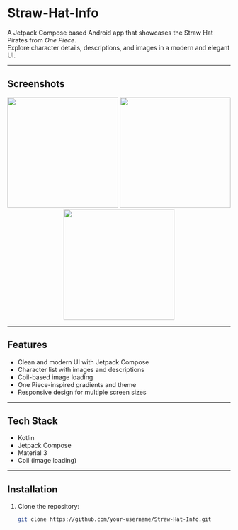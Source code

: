 # Straw-Hat-Info

A Jetpack Compose based Android app that showcases the Straw Hat Pirates from *One Piece*.  
Explore character details, descriptions, and images in a modern and elegant UI.

---

## Screenshots

<p align="center">
  <img src="https://github.com/user-attachments/assets/4c40c42e-2474-4740-822d-e196c7c84d63" width="250" />
  <img src="https://github.com/user-attachments/assets/d53003b2-3e92-48a5-b67d-e5dfdf42e492" width="250" />
  <img src="https://github.com/user-attachments/assets/aa5ee296-0df2-4705-841b-d496bf69ded5" width="250" />
</p>

---

## Features

- Clean and modern UI with Jetpack Compose  
- Character list with images and descriptions  
- Coil-based image loading  
- One Piece-inspired gradients and theme  
- Responsive design for multiple screen sizes  

---

## Tech Stack

- Kotlin  
- Jetpack Compose  
- Material 3  
- Coil (image loading)  

---

## Installation

1. Clone the repository:
   ```bash
   git clone https://github.com/your-username/Straw-Hat-Info.git
